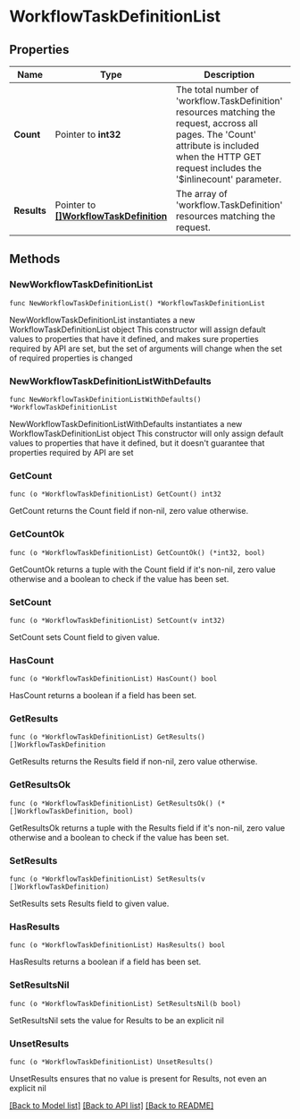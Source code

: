 # WorkflowTaskDefinitionList

## Properties

Name | Type | Description | Notes
------------ | ------------- | ------------- | -------------
**Count** | Pointer to **int32** | The total number of &#39;workflow.TaskDefinition&#39; resources matching the request, accross all pages. The &#39;Count&#39; attribute is included when the HTTP GET request includes the &#39;$inlinecount&#39; parameter. | [optional] 
**Results** | Pointer to [**[]WorkflowTaskDefinition**](workflow.TaskDefinition.md) | The array of &#39;workflow.TaskDefinition&#39; resources matching the request. | [optional] 

## Methods

### NewWorkflowTaskDefinitionList

`func NewWorkflowTaskDefinitionList() *WorkflowTaskDefinitionList`

NewWorkflowTaskDefinitionList instantiates a new WorkflowTaskDefinitionList object
This constructor will assign default values to properties that have it defined,
and makes sure properties required by API are set, but the set of arguments
will change when the set of required properties is changed

### NewWorkflowTaskDefinitionListWithDefaults

`func NewWorkflowTaskDefinitionListWithDefaults() *WorkflowTaskDefinitionList`

NewWorkflowTaskDefinitionListWithDefaults instantiates a new WorkflowTaskDefinitionList object
This constructor will only assign default values to properties that have it defined,
but it doesn't guarantee that properties required by API are set

### GetCount

`func (o *WorkflowTaskDefinitionList) GetCount() int32`

GetCount returns the Count field if non-nil, zero value otherwise.

### GetCountOk

`func (o *WorkflowTaskDefinitionList) GetCountOk() (*int32, bool)`

GetCountOk returns a tuple with the Count field if it's non-nil, zero value otherwise
and a boolean to check if the value has been set.

### SetCount

`func (o *WorkflowTaskDefinitionList) SetCount(v int32)`

SetCount sets Count field to given value.

### HasCount

`func (o *WorkflowTaskDefinitionList) HasCount() bool`

HasCount returns a boolean if a field has been set.

### GetResults

`func (o *WorkflowTaskDefinitionList) GetResults() []WorkflowTaskDefinition`

GetResults returns the Results field if non-nil, zero value otherwise.

### GetResultsOk

`func (o *WorkflowTaskDefinitionList) GetResultsOk() (*[]WorkflowTaskDefinition, bool)`

GetResultsOk returns a tuple with the Results field if it's non-nil, zero value otherwise
and a boolean to check if the value has been set.

### SetResults

`func (o *WorkflowTaskDefinitionList) SetResults(v []WorkflowTaskDefinition)`

SetResults sets Results field to given value.

### HasResults

`func (o *WorkflowTaskDefinitionList) HasResults() bool`

HasResults returns a boolean if a field has been set.

### SetResultsNil

`func (o *WorkflowTaskDefinitionList) SetResultsNil(b bool)`

 SetResultsNil sets the value for Results to be an explicit nil

### UnsetResults
`func (o *WorkflowTaskDefinitionList) UnsetResults()`

UnsetResults ensures that no value is present for Results, not even an explicit nil

[[Back to Model list]](../README.md#documentation-for-models) [[Back to API list]](../README.md#documentation-for-api-endpoints) [[Back to README]](../README.md)



